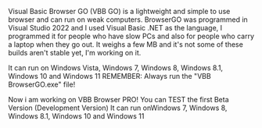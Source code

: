 Visual Basic Browser GO (VBB GO) is a lightweight and simple to use browser and can run on weak computers. BrowserGO was programmed in Visual Studio 2022 and I used Visual Basic .NET as the language, I programmed it for people who have slow PCs and also for people who carry a laptop when they go out. It weighs a few MB and it's not some of these builds aren't stable yet, I'm working on it.

It can run on Windows Vista, Windows 7, Windows 8, Windows 8.1, Windows 10 and Windows 11
REMEMBER: Always run the "VBB BrowserGO.exe" file!

Now i am working on VBB Browser PRO! You can TEST the first Beta Version (Development Version)
It can run onWindows 7, Windows 8, Windows 8.1, Windows 10 and Windows 11
